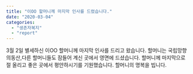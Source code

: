 ```yaml
---
title: "이OO 할머니께 마지막 인사를 드렸습니다."
date: "2020-03-04"
categories: 
  - "생존자복지"
  - "report"
---
```


3월 2일 별세하신 이OO 할머니께 마지막 인사를 드리고 왔습니다. 할머니는 국립망향의동산,다른 할머니들도 잠들어 계신 곳에서 영면에 드셨습니다. 할머니께 마지막으로 절 올리고 좋은 곳에서 평안하시기를 기원했습니다. 할머니의 명복을 빕니다.
